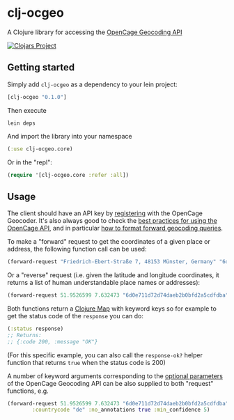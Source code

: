# clj-ocgeo

A Clojure library for accessing the [OpenCage Geocoding API](https://opencagedata.com/)

[![Clojars Project](https://img.shields.io/clojars/v/clj-ocgeo.svg)](https://clojars.org/clj-ocgeo)

## Getting started

Simply add `clj-ocgeo` as a dependency to your lein project:

```clojure
[clj-ocgeo "0.1.0"]
```

Then execute

```
lein deps
```

And import the library into your namespace

```clojure
(:use clj-ocgeo.core)
```

Or  in the "repl":

```clojure
(require '[clj-ocgeo.core :refer :all])
```

## Usage

The client should have an API key by [registering](https://opencagedata.com/users/sign_up) with the OpenCage Geocoder. It's also always good to check the [best practices for using the OpenCage API](https://opencagedata.com/api#bestpractices), and in particular [how to format forward geocoding queries](https://github.com/OpenCageData/opencagedata-roadmap/blob/master/query-formatting.md).

To make a "forward" request to get the coordinates of a given place or address, the following function call can be used:

```clojure
(forward-request "Friedrich-Ebert-Straße 7, 48153 Münster, Germany" "6d0e711d72d74daeb2b0bfd2a5cdfdba")
```

Or a "reverse" request (i.e. given the latitude and longitude coordinates, it returns a list of human understandable place names or addresses):

```clojure
(forward-request 51.9526599 7.632473 "6d0e711d72d74daeb2b0bfd2a5cdfdba")
```

Both functions return a [Clojure Map](https://clojure.org/guides/learn/hashed_colls#_maps) with keyword keys so for example to get the status code of the `response` you can do:

```clojure
(:status response)
;; Returns:
;; {:code 200, :message "OK"}
```

(For this specific example, you can also call the `response-ok?` helper function  that returns `true` when the status code is 200)

A number of keyword arguments corresponding to the [optional parameters](https://opencagedata.com/api#forward-opt) of the OpenCage Geocoding API can be also supplied to both "request" functions, e.g.

```clojure
(forward-request 51.9526599 7.632473 "6d0e711d72d74daeb2b0bfd2a5cdfdba"
		:countrycode "de" :no_annotations true :min_confidence 5)
```



